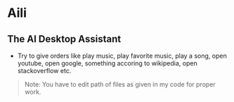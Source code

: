# Aili
## The AI Desktop Assistant

- Try to give orders like play music, play favorite music, play a song, open youtube, open google, something accoring to wikipedia, open stackoverflow etc.
>Note:  You have to edit path of files as given in my code for proper work.
